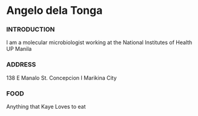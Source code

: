# Angelo dela Tonga

### INTRODUCTION

I am a molecular microbiologist working at the National Institutes of Health UP Manila

### ADDRESS

138 E Manalo St. Concepcion I Marikina City

### FOOD 

Anything that Kaye Loves to eat
